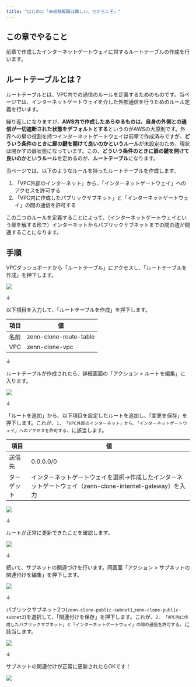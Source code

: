 ```yaml
---
title: "はじめに「未経験転職は難しい。だからこそ」"
---
```


## この章でやること

前章で作成したインターネットゲートウェイに対するルートテーブルの作成を行います。

## ルートテーブルとは？

ルートテーブルとは、VPC内での通信のルールを定義するためのものです。当ページでは、インターネットゲートウェイを介した外部通信を行うためのルール定義を行います。

繰り返しになりますが、**AWS内で作成したあらゆるものは、自身の外側との通信が一切遮断された状態をデフォルトとする**というのがAWSの大原則です。外界への扉の役割を持つインターネットゲートウェイは前章で作成済みですが、**どういう条件のときに扉の鍵を開けて良いのかというルール**が未設定のため、現状は開かずの扉状態になっています。この、**どういう条件のときに扉の鍵を開けて良いのかというルール**を定めるのが、**ルートテーブル**になります。

当ページでは、以下のようなルールを持ったルートテーブルを作成します。

1. 「VPC外部のインターネット」から、「インターネットゲートウェイ」へのアクセスを許可する
2. 「VPC内に作成したパブリックサブネット」と「インターネットゲートウェイ」の間の通信を許可する

この二つのルールを定義することによって、（インターネットゲートウェイという扉を解する形で）インターネットからパブリックサブネットまでの間の道が開通することになります。

## 手順

VPCダッシュボードから「ルートテーブル」にアクセスし、「ルートテーブルを作成」を押下します。

![](https://storage.googleapis.com/zenn-user-upload/2a0c84d372b7-20230514.png)

↓

以下項目を入力して、「ルートテーブルを作成」を押下します。

|項目|値|
|---|---|
|名前|zenn-clone-route-table|
|VPC|zenn-clone-vpc|

↓

ルートテーブルが作成されたら、詳細画面の「アクション > ルートを編集」に入ります。

![](https://storage.googleapis.com/zenn-user-upload/ab83704fb595-20230514.png)

↓

「ルートを追加」から、以下項目を設定したルートを追加し、「変更を保存」を押下します。これが、`1. 「VPC外部のインターネット」から、「インターネットゲートウェイ」へのアクセスを許可する`、に該当します。

|項目|値|
|---|---|
|送信先|0.0.0.0/0|
|ターゲット|インターネットゲートウェイを選択→作成したインターネットゲートウェイ（zenn-clone-internet-gateway）を入力|

![](https://storage.googleapis.com/zenn-user-upload/4a549a648d54-20230514.png)

↓

ルートが正常に更新できたことを確認します。

![](https://storage.googleapis.com/zenn-user-upload/ed972c7d3c68-20230514.png)

↓

続いて、サブネットの関連づけを行います。同画面「アクション > サブネットの関連付けを編集」を押下します。

![](https://storage.googleapis.com/zenn-user-upload/516be1b11c96-20230520.png)

↓

パブリックサブネット2つ(`zenn-clone-public-subnet1`,`zenn-clone-public-subnet2`)を選択して、「関連付けを保存」を押下します。これが、`2. 「VPC内に作成したパブリックサブネット」と「インターネットゲートウェイ」の間の通信を許可する`、に該当します。

![](https://storage.googleapis.com/zenn-user-upload/2ae8d8ba0533-20230520.png)

↓

サブネットの関連付けが正常に更新されたらOKです！

![](https://storage.googleapis.com/zenn-user-upload/55172cc2e4f3-20230520.png)
